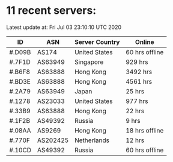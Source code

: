 # 11 recent servers:

Latest update at: Fri Jul 03 23:10:10 UTC 2020

| ID | ASN | Server Country | Online |
| -- | --- | -------------- | ------ |
| #.D09B | AS174 | United States | 60 hrs offline |
| #.7F1D | AS63949 | Singapore | 929 hrs |
| #.B6F8 | AS63888 | Hong Kong | 3492 hrs |
| #.BD3E | AS63888 | Hong Kong | 4561 hrs |
| #.2A79 | AS63949 | Japan | 25 hrs |
| #.1278 | AS23033 | United States | 977 hrs |
| #.33B9 | AS63888 | Hong Kong | 22 hrs |
| #.1F2B | AS49392 | Russia | 9 hrs |
| #.08AA | AS9269 | Hong Kong | 18 hrs offline |
| #.770F | AS202425 | Netherlands | 12 hrs |
| #.10CD | AS49392 | Russia | 60 hrs offline |

